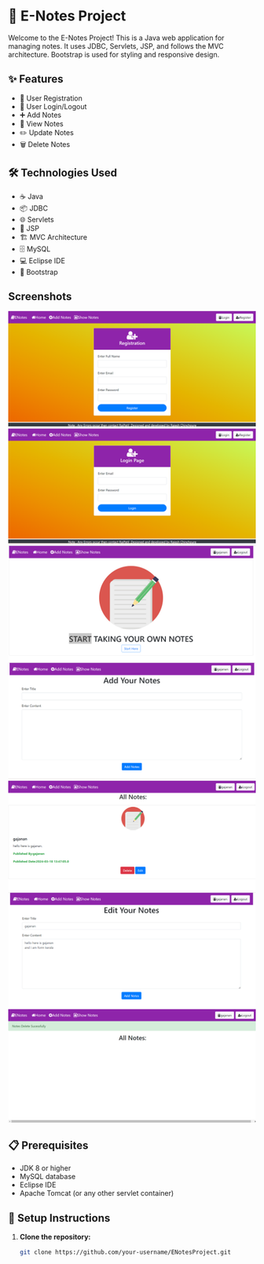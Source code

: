  # 📓 E-Notes Project

Welcome to the E-Notes Project! This is a Java web application for managing notes. It uses JDBC, Servlets, JSP, and follows the MVC architecture. Bootstrap is used for styling and responsive design.

## ✨ Features

- 📝 User Registration
- 🔐 User Login/Logout
- ➕ Add Notes
- 📄 View Notes
- ✏️ Update Notes
- 🗑️ Delete Notes

## 🛠️ Technologies Used

- ☕ Java
- 📦 JDBC
- 🌐 Servlets
- 📜 JSP
- 🏗️ MVC Architecture
- 🗄️ MySQL
- 💻 Eclipse IDE
- 🎨 Bootstrap
## Screenshots

![Screenshot](/image/p2.png)
![Screenshot](/image/p3.png)
![Screenshot](/image/p4.png)
![Screenshot](/image/p5.png)
![Screenshot](/image/p6.png)
![Screenshot](/image/p7.png)
![Screenshot](/image/p8.png)


## 📋 Prerequisites

- JDK 8 or higher
- MySQL database
- Eclipse IDE
- Apache Tomcat (or any other servlet container)

## 🚀 Setup Instructions

1. **Clone the repository:**
   ```sh
   git clone https://github.com/your-username/ENotesProject.git
